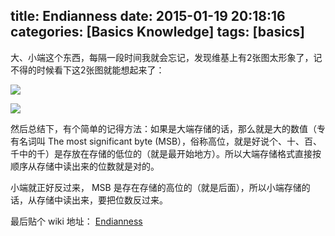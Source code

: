 title: Endianness
date: 2015-01-19 20:18:16
categories: [Basics Knowledge]
tags: [basics]
---

大、小端这个东西，每隔一段时间我就会忘记，发现维基上有2张图太形象了，记不得的时候看下这2张图就能想起来了：

![](http://7u2hy4.com1.z0.glb.clouddn.com/basics/Endianness/1.png)

![](http://7u2hy4.com1.z0.glb.clouddn.com/basics/Endianness/2.png)

然后总结下，有个简单的记得方法：如果是大端存储的话，那么就是大的数值（专有名词叫 The most significant byte (MSB），俗称高位，就是好说个、十、百、千中的千）是存放在存储的低位的（就是最开始地方）。所以大端存储格式直接按顺序从存储中读出来的位数就是对的。

小端就正好反过来， MSB 是存在存储的高位的（就是后面），所以小端存储的话，从存储中读出来，要把位数反过来。

最后贴个 wiki 地址： [Endianness](http://en.wikipedia.org/wiki/Endianness "Endianness")


